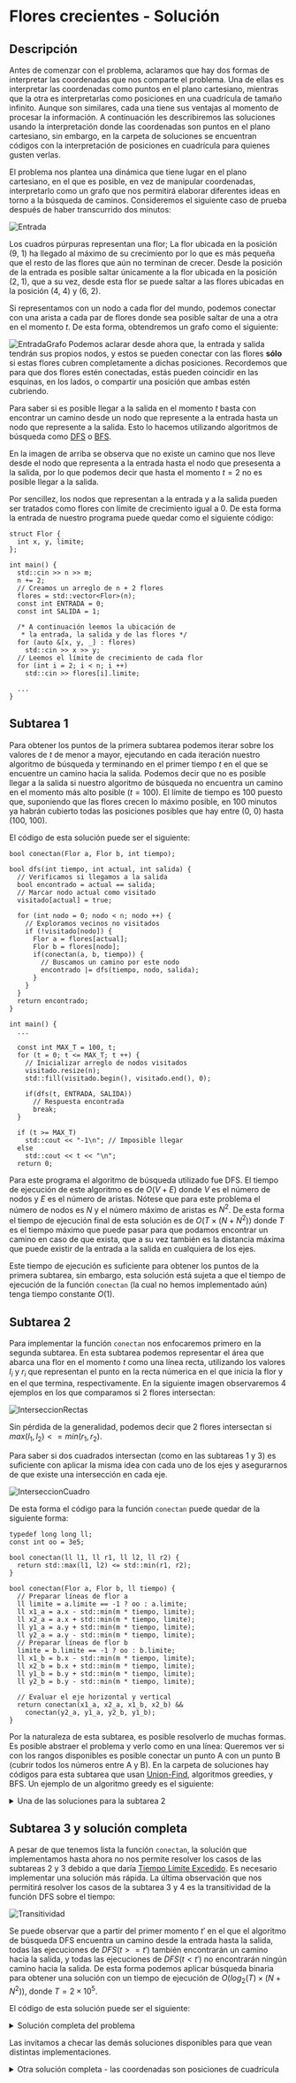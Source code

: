 # Flores crecientes - Solución

## Descripción

Antes de comenzar con el problema, aclaramos que hay dos formas de interpretar las coordenadas que nos comparte el problema. Una de ellas es interpretar las coordenadas como puntos en el plano cartesiano, mientras que la otra es interpretarlas como posiciones en una cuadrícula de tamaño infinito. Aunque son similares, cada una tiene sus ventajas al momento de procesar la información. A continuación les describiremos las soluciones usando la interpretación donde las coordenadas son puntos en el plano cartesiano, sin embargo, en la carpeta de soluciones se encuentran códigos con la interpretación de posiciones en cuadrícula para quienes gusten verlas.

El problema nos plantea una dinámica que tiene lugar en el plano cartesiano, en el que es posible, en vez de manipular coordenadas, interpretarlo como un grafo que nos permitirá elaborar diferentes ideas en torno a la búsqueda de caminos. Consideremos el siguiente caso de prueba después de haber transcurrido dos minutos:

![Entrada](Entrada.png)

Los cuadros púrpuras representan una flor; La flor ubicada en la posición (9, 1) ha llegado al máximo de su crecimiento por lo que es más pequeña que el resto de las flores que aún no terminan de crecer. Desde la posición de la entrada es posible saltar únicamente a la flor ubicada en la posición (2, 1), que a su vez, desde esta flor se puede saltar a las flores ubicadas en la posición (4, 4) y (6, 2).

Si representamos con un nodo a cada flor del mundo, podemos conectar con una arista a cada par de flores donde sea posible saltar de una a otra en el momento $t$. De esta forma, obtendremos un grafo como el siguiente:

![EntradaGrafo](EntradaGrafo.png)
Podemos aclarar desde ahora que, la entrada y salida tendrán sus propios nodos, y estos se pueden conectar con las flores **sólo** si estas flores cubren completamente a dichas posiciones.
Recordemos que para que dos flores estén conectadas, estás pueden coincidir en las esquinas, en los lados, o compartir una posición que ambas estén cubriendo.

Para saber si es posible llegar a la salida en el momento $t$ basta con encontrar un camino desde un nodo que represente a la entrada hasta un nodo que represente a la salida. Esto lo hacemos utilizando algoritmos de búsqueda como [DFS](https://www.programiz.com/dsa/graph-dfs) o [BFS](https://www.programiz.com/dsa/graph-bfs).

En la imagen de arriba se observa que no existe un camino que nos lleve desde el nodo que representa a la entrada hasta el nodo que presesenta a la salida, por lo que podemos decir que hasta el momento $t = 2$ no es posible llegar a la salida.

Por sencillez, los nodos que representan a la entrada y a la salida pueden ser tratados como flores con límite de crecimiento igual a $0$. De esta forma la entrada de nuestro programa puede quedar como el siguiente código:

```
struct Flor {
  int x, y, limite;
};

int main() {
  std::cin >> n >> m;
  n += 2;
  // Creamos un arreglo de n + 2 flores
  flores = std::vector<Flor>(n);
  const int ENTRADA = 0;
  const int SALIDA = 1;

  /* A continuación leemos la ubicación de
   * la entrada, la salida y de las flores */
  for (auto &[x, y, _] : flores)
    std::cin >> x >> y;
  // Leemos el límite de crecimiento de cada flor
  for (int i = 2; i < n; i ++)
    std::cin >> flores[i].limite;

  ...
}
```

## Subtarea 1

Para obtener los puntos de la primera subtarea podemos iterar sobre los valores de $t$ de menor a mayor, ejecutando en cada iteración nuestro algoritmo de búsqueda y terminando en el primer tiempo $t$ en el que se encuentre un camino hacia la salida. Podemos decir que no es posible llegar a la salida si nuestro algoritmo de búsqueda no encuentra un camino en el momento más alto posible ($t = 100$). El límite de tiempo es 100 puesto que, suponiendo que las flores crecen lo máximo posible, en 100 minutos ya habrán cubierto todas las posiciones posibles que hay entre (0, 0) hasta (100, 100).

El código de esta solución puede ser el siguiente:

```
bool conectan(Flor a, Flor b, int tiempo);

bool dfs(int tiempo, int actual, int salida) {
  // Verificamos si llegamos a la salida
  bool encontrado = actual == salida;
  // Marcar nodo actual como visitado
  visitado[actual] = true;

  for (int nodo = 0; nodo < n; nodo ++) {
    // Exploramos vecinos no visitados
    if (!visitado[nodo]) {
      Flor a = flores[actual];
      Flor b = flores[nodo];
      if(conectan(a, b, tiempo)) {
        // Buscamos un camino por este nodo
        encontrado |= dfs(tiempo, nodo, salida);
      }
    }
  }
  return encontrado;
}

int main() {
  ...

  const int MAX_T = 100, t;
  for (t = 0; t <= MAX_T; t ++) {
    // Inicializar arreglo de nodos visitados
    visitado.resize(n);
    std::fill(visitado.begin(), visitado.end(), 0);

    if(dfs(t, ENTRADA, SALIDA))
      // Respuesta encontrada
      break;
  }

  if (t >= MAX_T)
    std::cout << "-1\n"; // Imposible llegar
  else
    std::cout << t << "\n";
  return 0;
```

Para este programa el algoritmo de búsqueda utilizado fue DFS. El tiempo de ejecución de este algoritmo es de $O(V + E)$ donde $V$ es el número de nodos y $E$ es el número de aristas. Nótese que para este problema el número de nodos es $N$ y el número máximo de aristas es $N^2$. De esta forma el tiempo de ejecución final de esta solución es de $O(T \times (N + N^2))$ donde $T$ es el tiempo máximo que puede pasar para que podamos encontrar un camino en caso de que exista, que a su vez también es la distancia máxima que puede existir de la entrada a la salida en cualquiera de los ejes.

Este tiempo de ejecución es suficiente para obtener los puntos de la primera subtarea, sin embargo, esta solución está sujeta a que el tiempo de ejecución de la función `conectan` (la cual no hemos implementado aún) tenga tiempo constante $O(1)$.

## Subtarea 2

Para implementar la función `conectan` nos enfocaremos primero en la segunda subtarea. En esta subtarea podemos representar el área que abarca una flor en el momento $t$ como una línea recta, utilizando los valores $l_i$ y $r_i$ que representan el punto en la recta númerica en el que inicia la flor y en el que termina, respectivamente. En la siguiente imagen observaremos 4 ejemplos en los que comparamos si 2 flores intersectan:

![InterseccionRectas](InterseccionRectas.png)

Sin pérdida de la generalidad, podemos decir que 2 flores intersectan si $max(l_1, l_2) <= min(r_1, r_2)$.

Para saber si dos cuadrados intersectan (como en las subtareas 1 y 3) es suficiente con aplicar la misma idea con cada uno de los ejes y asegurarnos de que existe una intersección en cada eje.

![InterseccionCuadro](InterseccionCuadro.png)

De esta forma el código para la función `conectan` puede quedar de la siguiente forma:

```
typedef long long ll;
const int oo = 3e5;

bool conectan(ll l1, ll r1, ll l2, ll r2) {
  return std::max(l1, l2) <= std::min(r1, r2);
}

bool conectan(Flor a, Flor b, ll tiempo) {
  // Preparar líneas de flor a
  ll limite = a.limite == -1 ? oo : a.limite;
  ll x1_a = a.x - std::min(m * tiempo, limite);
  ll x2_a = a.x + std::min(m * tiempo, limite);
  ll y1_a = a.y + std::min(m * tiempo, limite);
  ll y2_a = a.y - std::min(m * tiempo, limite);
  // Preparar líneas de flor b
  limite = b.limite == -1 ? oo : b.limite;
  ll x1_b = b.x - std::min(m * tiempo, limite);
  ll x2_b = b.x + std::min(m * tiempo, limite);
  ll y1_b = b.y + std::min(m * tiempo, limite);
  ll y2_b = b.y - std::min(m * tiempo, limite);

  // Evaluar el eje horizontal y vertical
  return conectan(x1_a, x2_a, x1_b, x2_b) &&
    conectan(y2_a, y1_a, y2_b, y1_b);
}
```

Por la naturaleza de esta subtarea, es posible resolverlo de muchas formas. Es posible abstraer el problema y verlo como en una línea: Queremos ver si con los rangos disponibles es posible conectar un punto A con un punto B (cubrir todos los números entre A y B). En la carpeta de soluciones hay códigos para esta subtarea que usan [Union-Find](https://cp-algorithms.com/data_structures/disjoint_set_union.html), algoritmos greedies, y BFS. Un ejemplo de un algoritmo greedy es el siguiente:

<details><summary>Una de las soluciones para la subtarea 2</summary>

{{subtask_2_mover_derecha.cpp}}

</details>

## Subtarea 3 y solución completa

A pesar de que tenemos lista la función `conectan`, la solución que implementamos hasta ahora no nos permite resolver los casos de las subtareas 2 y 3 debido a que daría [Tiempo Límite Excedido](https://www.instagram.com/p/CY2O6-BPDvA/). Es necesario implementar una solución más rápida. La última observación que nos permitirá resolver los casos de la subtarea 3 y 4 es la transitividad de la función DFS sobre el tiempo:

![Transitividad](Transitividad.png)

Se puede observar que a partir del primer momento $t'$ en el que el algoritmo de búsqueda DFS encuentra un camino desde la entrada hasta la salida, todas las ejecuciones de $DFS(t >= t' )$ también encontrarán un camino hacia la salida, y todas las ejecuciones de $DFS(t < t')$ no encontrarán ningún camino hacia la salida. De esta forma podemos aplicar búsqueda binaria para obtener una solución con un tiempo de ejecución de $O(log_2(T) \times (N + N^2))$, donde $T = 2 \times 10 ^ 5$.

El código de esta solución puede ser el siguiente:

<details><summary>Solución completa del problema</summary>

{{solutionC.cpp}}

</details>

Las invitamos a checar las demás soluciones disponibles para que vean distintas implementaciones.

<details><summary>Otra solución completa - las coordenadas son posiciones de cuadrícula</summary>

{{solution.cpp}}

</details>
